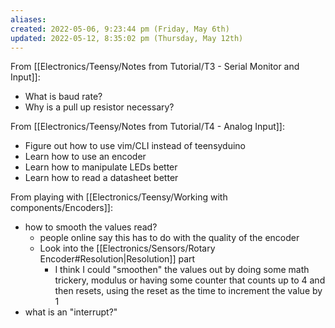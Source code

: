 ```yaml
---
aliases: 
created: 2022-05-06, 9:23:44 pm (Friday, May 6th)
updated: 2022-05-12, 8:35:02 pm (Thursday, May 12th)
---
```

From [[Electronics/Teensy/Notes from Tutorial/T3 - Serial Monitor and Input]]:

- What is baud rate?
- Why is a pull up resistor necessary?


From [[Electronics/Teensy/Notes from Tutorial/T4 - Analog Input]]:

- Figure out how to use vim/CLI instead of teensyduino
- Learn how to use an encoder
- Learn how to manipulate LEDs better
- Learn how to read a datasheet better

From playing with [[Electronics/Teensy/Working with components/Encoders]]:

- how to smooth the values read?
    - people online say this has to do with the quality of the encoder
    - Look into the [[Electronics/Sensors/Rotary Encoder#Resolution|Resolution]] part
        - I think I could "smoothen" the values out by doing some math trickery, modulus or having some counter that counts up to 4 and then resets, using the reset as the time to increment the value by 1
- what is an "interrupt?"
